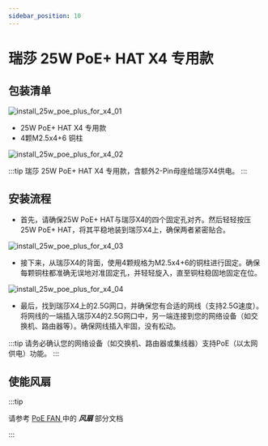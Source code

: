 ```yaml
---
sidebar_position: 10
---
```


# 瑞莎 25W PoE+ HAT X4 专用款

## 包装清单

![install_25w_poe_plus_for_x4_01](/img/x/x4/25w_poe_plus_for_x4_01.webp)

- 25W PoE+ HAT X4 专用款
- 4颗M2.5x4+6 铜柱

![install_25w_poe_plus_for_x4_02](/img/x/x4/25w_poe_plus_for_x4_02.webp)

:::tip
瑞莎 25W PoE+ HAT X4 专用款，含额外2-Pin母座给瑞莎X4供电。
:::

## 安装流程

- 首先，请确保25W PoE+ HAT与瑞莎X4的四个固定孔对齐。然后轻轻按压25W PoE+ HAT，将其平稳地装到瑞莎X4上，确保两者紧密贴合。

![install_25w_poe_plus_for_x4_03](/img/x/x4/25w_poe_plus_for_x4_03.webp)

- 接下来，从瑞莎X4的背面，使用4颗规格为M2.5x4+6的铜柱进行固定。确保每颗铜柱都准确无误地对准固定孔，并轻轻旋入，直至铜柱稳固地固定在位。

![install_25w_poe_plus_for_x4_04](/img/x/x4/25w_poe_plus_for_x4_04.webp)

- 最后，找到瑞莎X4上的2.5G网口，并确保您有合适的网线（支持2.5G速度）。将网线的一端插入瑞莎X4的2.5G网口中，另一端连接到您的网络设备（如交换机、路由器等）。确保网线插入牢固，没有松动。

:::tip
请务必确认您的网络设备（如交换机、路由器或集线器）支持PoE（以太网供电）功能。
:::

## 使能风扇

:::tip

请参考 [PoE FAN ](../software/c_sdk_examples) 中的 **_风扇_** 部分文档

:::
